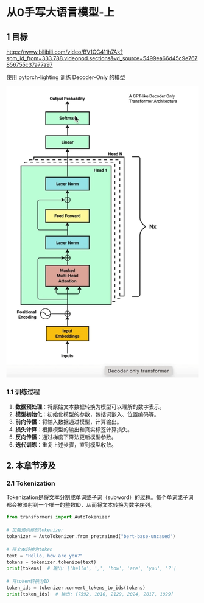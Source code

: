 # 从0手写大语言模型-上

## 1 目标

https://www.bilibili.com/video/BV1CC411h7Ak?spm_id_from=333.788.videopod.sections&vd_source=5499ea66d45c9e767856755c37a77a97


使用 pytorch-lighting 训练 Decoder-Only 的模型

![alt text](../../../z_using_files/img/article/decoder.png)

### 1.1 训练过程
1. **数据预处理**：将原始文本数据转换为模型可以理解的数字表示。
2. **模型初始化**：初始化模型的参数，包括词嵌入、位置编码等。
3. **前向传播**：将输入数据通过模型，计算输出。
4. **损失计算**：根据模型的输出和真实标签计算损失。
5. **反向传播**：通过梯度下降法更新模型参数。
6. **迭代训练**：重复上述步骤，直到模型收敛。

## 2. 本章节涉及

### 2.1 Tokenization

Tokenization是将文本分割成单词或子词（subword）的过程。每个单词或子词都会被映射到一个唯一的整数ID，从而将文本转换为数字序列。

```python
from transformers import AutoTokenizer

# 加载预训练的tokenizer
tokenizer = AutoTokenizer.from_pretrained("bert-base-uncased")

# 将文本转换为token
text = "Hello, how are you?"
tokens = tokenizer.tokenize(text)
print(tokens)  # 输出: ['hello', ',', 'how', 'are', 'you', '?']

# 将token转换为ID
token_ids = tokenizer.convert_tokens_to_ids(tokens)
print(token_ids)  # 输出: [7592, 1010, 2129, 2024, 2017, 1029]
```
